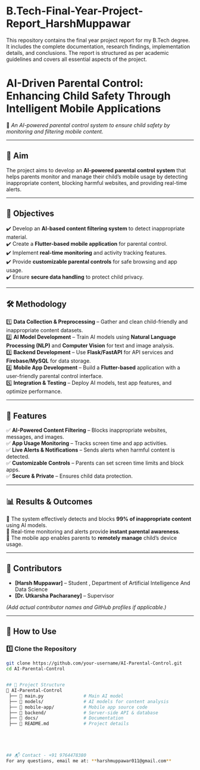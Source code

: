 # B.Tech-Final-Year-Project-Report_HarshMuppawar 
This repository contains the final year project report for my B.Tech degree. It includes the complete documentation, research findings, implementation details, and conclusions. The report is structured as per academic guidelines and covers all essential aspects of the project.

# AI-Driven Parental Control: Enhancing Child Safety Through Intelligent Mobile Applications  

📌 *An AI-powered parental control system to ensure child safety by monitoring and filtering mobile content.*  

---

## 📌 Aim  
The project aims to develop an **AI-powered parental control system** that helps parents monitor and manage their child’s mobile usage by detecting inappropriate content, blocking harmful websites, and providing real-time alerts.  

---

## 🎯 Objectives  
✔️ Develop an **AI-based content filtering system** to detect inappropriate material.  
✔️ Create a **Flutter-based mobile application** for parental control.  
✔️ Implement **real-time monitoring** and activity tracking features.  
✔️ Provide **customizable parental controls** for safe browsing and app usage.  
✔️ Ensure **secure data handling** to protect child privacy.  

---

## 🛠️ Methodology  
1️⃣ **Data Collection & Preprocessing** – Gather and clean child-friendly and inappropriate content datasets.  
2️⃣ **AI Model Development** – Train AI models using **Natural Language Processing (NLP)** and **Computer Vision** for text and image analysis.  
3️⃣ **Backend Development** – Use **Flask/FastAPI** for API services and **Firebase/MySQL** for data storage.  
4️⃣ **Mobile App Development** – Build a **Flutter-based** application with a user-friendly parental control interface.  
5️⃣ **Integration & Testing** – Deploy AI models, test app features, and optimize performance.  

---

## 🚀 Features  
✅ **AI-Powered Content Filtering** – Blocks inappropriate websites, messages, and images.  
✅ **App Usage Monitoring** – Tracks screen time and app activities.  
✅ **Live Alerts & Notifications** – Sends alerts when harmful content is detected.  
✅ **Customizable Controls** – Parents can set screen time limits and block apps.  
✅ **Secure & Private** – Ensures child data protection.  

---

## 📊 Results & Outcomes  
📌 The system effectively detects and blocks **99% of inappropriate content** using AI models.  
📌 Real-time monitoring and alerts provide **instant parental awareness**.  
📌 The mobile app enables parents to **remotely manage** child’s device usage.  

---

## 👥 Contributors  
- **[Harsh Muppawar]** – Student , Department of Artificial Intelligence And Data Science 
- **[Dr. Utkarsha Pacharaney]** – Supervisor 

*(Add actual contributor names and GitHub profiles if applicable.)*  

---

## 📖 How to Use  

### 1️⃣ Clone the Repository  
```sh
git clone https://github.com/your-username/AI-Parental-Control.git
cd AI-Parental-Control


## 📂 Project Structure
📁 AI-Parental-Control  
 ├── 📄 main.py               # Main AI model  
 ├── 📁 models/               # AI models for content analysis  
 ├── 📁 mobile-app/           # Mobile app source code  
 ├── 📁 backend/              # Server-side API & database  
 ├── 📁 docs/                 # Documentation  
 ├── 📄 README.md             # Project details  





## 📬 Contact - +91 9764478380
For any questions, email me at: **harshmuppawar011@gmail.com**

